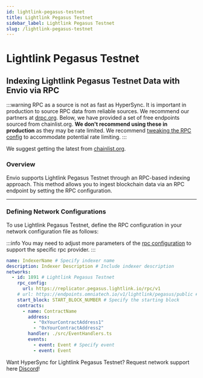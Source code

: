 ```yaml
---
id: lightlink-pegasus-testnet
title: Lightlink Pegasus Testnet
sidebar_label: Lightlink Pegasus Testnet
slug: /lightlink-pegasus-testnet
---
```


# Lightlink Pegasus Testnet

## Indexing Lightlink Pegasus Testnet Data with Envio via RPC

:::warning
RPC as a source is not as fast as HyperSync. It is important in production to source RPC data from reliable sources. We recommend our partners at [drpc.org](https://drpc.org). Below, we have provided a set of free endpoints sourced from chainlist.org. **We don't recommend using these in production** as they may be rate limited. We recommend [tweaking the RPC config](./rpc-sync) to accommodate potential rate limiting.
:::

We suggest getting the latest from [chainlist.org](https://chainlist.org).

### Overview

Envio supports Lightlink Pegasus Testnet through an RPC-based indexing approach. This method allows you to ingest blockchain data via an RPC endpoint by setting the RPC configuration.

---

### Defining Network Configurations

To use Lightlink Pegasus Testnet, define the RPC configuration in your network configuration file as follows:

:::info
You may need to adjust more parameters of the [rpc configuration](./rpc-sync) to support the specific rpc provider. 
:::

```yaml
name: IndexerName # Specify indexer name
description: Indexer Description # Include indexer description
networks:
  - id: 1891 # Lightlink Pegasus Testnet
    rpc_config:
      url: https://replicator.pegasus.lightlink.io/rpc/v1 
    # url: https://endpoints.omniatech.io/v1/lightlink/pegasus/public # alternative
    start_block: START_BLOCK_NUMBER # Specify the starting block
    contracts:
      - name: ContractName
        address:
          - "0xYourContractAddress1"
          - "0xYourContractAddress2"
        handler: ./src/EventHandlers.ts
        events:
          - event: Event # Specify event
          - event: Event
```

Want HyperSync for Lightlink Pegasus Testnet? Request network support here [Discord](https://discord.gg/fztEvj79m3)!
